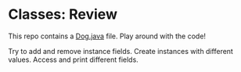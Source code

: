# Classes: Review

This repo contains a [Dog.java](https://github.com/upliftdev/Foundations/blob/main/3.Classes_and_Objects/Classes-Review/src/main/java/com/examples/classes/Dog.java) file. Play around with the code!

Try to add and remove instance fields. Create instances with different values. Access and print different fields.